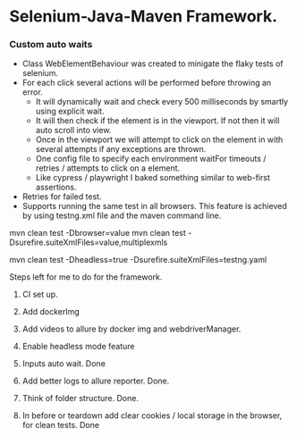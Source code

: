 # Selenium-Java-Maven Framework.

### Custom auto waits
 - Class WebElementBehaviour was created to minigate the flaky tests of selenium.
 - For each click several actions will be performed before throwing an error.
     - It will dynamically wait and check every 500 milliseconds by smartly using explicit wait.
     - It will then check if the element is in the viewport. If not then it will auto scroll into view.
     - Once in the viewport we will attempt to click on the element in with several attempts if any exceptions are thrown.
     - One config file to specify each environment waitFor timeouts / retries / attempts to click on a element.
     - Like cypress / playwright I baked something similar to web-first assertions.
 - Retries for failed test.
 - Supports running the same test in all browsers. This feature is achieved by using testng.xml file and the maven command line.

mvn clean test -Dbrowser=value
mvn clean test -Dsurefire.suiteXmlFiles=value,multiplexmls

mvn clean test -Dheadless=true -Dsurefire.suiteXmlFiles=testng.yaml

Steps left for me to do for the framework.

1. CI set up. 
2. Add dockerImg
3. Add videos to allure by docker img and webdriverManager.
4. Enable headless mode feature

1. Inputs auto wait. Done
3. Add better logs to allure reporter. Done.
4. Think of folder structure.  Done.
5. In before or teardown add clear cookies / local storage in the browser, for clean tests. Done
